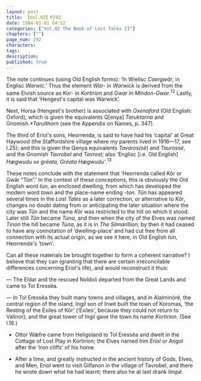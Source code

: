 ```yaml
---
layout: post
title: 【Vol.02】P292.
date: 1984-01-01 04:52
categories: ["Vol.02 The Book of Lost Tales II"]
chapters: [""]
page_num: 292
characters: 
tags: 
description: 
published: true
---
```


<p style="text-indent: 0;">
The note continues (using Old English forms): ‘In Wíelisc <I>Caergwâr</I>, in Englisc <I>Warwíc.’</I> Thus the element <I>War-</I> in <I>Warwick</I> is derived from the same Elvish source as <I>Kor-</I> in <I>Kortirion</I> and <I>Gwar</I> in <I>Mindon-Gwar</I>.<SUP>12</SUP><I></I> Lastly, it is said that ‘Hengest's capital was Warwick’.
</p>

Next, Horsa (Hengest's brother) is associated with <I>Oxenaford</I> (Old English: Oxford), which is given the equivalents Q[enya] <I>Taruktarna</I> and Gnomish.<I>\*Taruithorn</I> (see the Appendix on Names, p. 347).

The third of Eriol's sons, Heorrenda, is said to have had his ‘capital’ at Great Haywood (the Staffordshire village where my parents lived in 1916—17, see I.25); and this is given the Qenya equivalents <I>Tavaros(së</I>) and <I>Taurossë</I>, and the Gnomish <I>Tavrobel</I> and <I>Tavrost;</I> also ‘Englisc [i.e. Old English] <I>Hægwudu se gréata, Gréata Hægwudu'</I>.<SUP>13</SUP>

These notes conclude with the statement that ‘Heorrenda called Kôr or Gwâr “Tûn”.’ In the context of these conceptions, this is obviously the Old English word <I>tún</I>, an enclosed dwelling, from which has developed the modern word <I>town</I> and the place-name ending <I>-ton. Tûn</I> has appeared several times in the <I>Lost</I> <I>Tales</I> as a later correction, or alternative to <I>Kôr</I>, changes no doubt dating from or anticipating the later situation where the city was <I>Tûn</I> and the name <I>Kôr</I> was restricted to the hill on which it stood. Later still <I>Tûn</I> became <I>Túna</I>, and then when the city of the Elves was named <I>Tirion</I> the hill became <I>Túna</I>, as it is in <I>The Silmarillion;</I> by then it had ceased to have any connotation of ‘dwelling-place’ and had cut free from all connection with its actual origin, as we see it here, in Old English <I>tún</I>, Heorrenda's ‘town’.

Can all these materials be brought together to form a coherent narrative? I believe that they can (granting that there are certain irreconcilable differences concerning Eriol's life), and would reconstruct it thus:

— The Eldar and the rescued Noldoli departed from the Great Lands and came to Tol Eressëa.

— In Tol Eressëa they built many towns and villages, and in Alalminórë, the central region of the island, Ingil son of Inwë built the town of Koromas, ‘the Resting of the Exiles of Kôr’ (‘Exiles', because they could not return to Valinor); and the great tower of Ingil gave the town its name <I>Kortirion</I>. (See I.16.)

- Ottor Wǽfre came from Heligoland to Tol Eressëa and dwelt in the Cottage of Lost Play in Kortirion; the Elves named him <I>Eriol</I> or <I>Angol</I> after the ‘iron cliffs' of his home.

- After a time, and greatly instructed in the ancient history of Gods, Elves, and Men, Eriol went to visit Gilfanon in the village of Tavrobel, and there he wrote down what he had learnt; there also he at last drank <I>limpë</I>.

